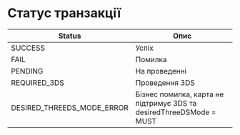 # Статус транзакції

| Status                         | Опис                                                                |
| ------------------------------ | ------------------------------------------------------------------- |
| SUСCESS                        | Успіх                                                               |
| FAIL                           | Помилка                                                             |
| PENDING                        | На проведенні                                                       |
| REQUIRED\_3DS                  | Проведення 3DS                                                      |
| DESIRED\_THREEDS\_MODE\_ERROR  | Бізнес помилка, карта не підтримує 3DS та desiredThreeDSMode = MUST |
